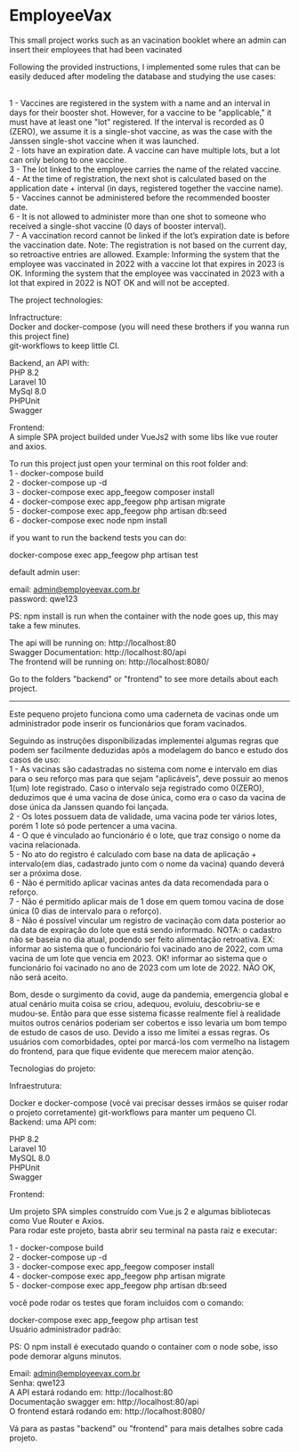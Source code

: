 # EmployeeVax

This small project works such as an vacination booklet where an admin can insert their employees that had been vacinated

Following the provided instructions, I implemented some rules that can be easily deduced after modeling the database and studying the use cases:

<br>1 - Vaccines are registered in the system with a name and an interval in days for their booster shot. However, for a vaccine to be "applicable," it must have at least one "lot" registered. If the interval is recorded as 0 (ZERO), we assume it is a single-shot vaccine, as was the case with the Janssen single-shot vaccine when it was launched.
<br>2 - lots have an expiration date. A vaccine can have multiple lots, but a lot can only belong to one vaccine.
<br>3 - The lot linked to the employee carries the name of the related vaccine.
<br>4 - At the time of registration, the next shot is calculated based on the application date + interval (in days, registered together the vaccine name).
<br>5 - Vaccines cannot be administered before the recommended booster date.
<br>6 - It is not allowed to administer more than one shot to someone who received a single-shot vaccine (0 days of booster interval).
<br>7 - A vaccination record cannot be linked if the lot’s expiration date is before the vaccination date. Note: The registration is not based on the current day, so retroactive entries are allowed.
Example: Informing the system that the employee was vaccinated in 2022 with a vaccine lot that expires in 2023 is OK.
Informing the system that the employee was vaccinated in 2023 with a lot that expired in 2022 is NOT OK and will not be accepted.

The project technologies:<br>

Infractructure: <br>
Docker and docker-compose (you will need these brothers if you wanna run this project fine)<br>
git-workflows to keep little CI.

Backend, an API with:<br>
PHP 8.2<br>
Laravel 10<br>
MySql 8.0<br>
PHPUnit<br>
Swagger<br>

Frontend: <br>
A simple SPA project builded under VueJs2 with some libs like vue router and axios.<br>

To run this project just open your terminal on this root folder and:<br>
1 - docker-compose build<br>
2 - docker-compose up -d<br>
3 - docker-compose exec app_feegow composer install<br>
4 - docker-compose exec app_feegow php artisan migrate<br>
5 - docker-compose exec app_feegow php artisan db:seed<br>
6 - docker-compose exec node npm install<br>

if you want to run the backend tests you can do:<br>

docker-compose exec app_feegow php artisan test <br>

default admin user: <br>

email: admin@employeevax.com.br<br>
password: qwe123<br>


PS: npm install is run when the container with the node goes up, this may take a few minutes.

The api will be running on: http://localhost:80  <br>
Swagger Documentation: http://localhost:80/api<br>
The frontend will be running on: http://localhost:8080/ <br>

Go to the folders "backend" or "frontend" to see more details about each project. <br>
********************************************************************************
Este pequeno projeto funciona como uma caderneta de vacinas onde um administrador pode inserir os funcionários que foram vacinados.<br>

Seguindo as instruções disponibilizadas implementei algumas regras que podem ser facilmente deduzidas após a modelagem do banco e estudo dos casos de uso:
<br>1 - As vacinas são cadastradas no sistema com nome e intervalo em dias para o seu reforço mas para que sejam "aplicáveis", deve possuir ao menos 1(um) lote registrado. Caso o intervalo seja registrado como 0(ZERO), deduzimos que é uma vacina de dose única, como era o caso da vacina de dose única da Janssen quando foi lançada.
<br>2 - Os lotes possuem data de validade, uma vacina pode ter vários lotes, porém 1 lote só pode pertencer a uma vacina.
<br>4 - O que é vinculado ao funcionário é o lote, que traz consigo o nome da vacina relacionada.
<br>5 - No ato do registro é calculado com base na data de aplicação + intervalo(em dias, cadastrado junto com o nome da vacina) quando deverá ser a próxima dose.
<br>6 - Não é permitido aplicar vacinas antes da data recomendada para o reforço.
<br>7 - Não é permitido aplicar mais de 1 dose em quem tomou vacina de dose única (0 dias de intervalo para o reforço).
<br>8 - Não é possível vincular um registro de vacinação com data posterior ao da data de expiração do lote que está sendo informado. NOTA: o cadastro não se baseia no dia atual, podendo ser feito alimentação retroativa.
EX: informar ao sistema que o funcionário foi vacinado ano de 2022, com uma vacina de um lote que vencia em 2023. OK!
    informar ao sistema que o funcionário foi vacinado no ano de 2023 com um lote de 2022. NÃO OK, não será aceito.

Bom, desde o surgimento da covid, auge da pandemia, emergencia global e atual cenário muita coisa se criou, adequou,
evoluiu, descobriu-se e mudou-se. Então para que esse sistema ficasse realmente fíel à realidade muitos outros cenários poderiam ser cobertos e isso levaria um bom tempo de estudo de casos de uso. Devido a isso me limitei a essas regras.
Os usuários com comorbidades, optei por marcá-los com vermelho na listagem do frontend, para que fique evidente que merecem maior atenção. 


Tecnologias do projeto:<br>

Infraestrutura:<br>

Docker e docker-compose (você vai precisar desses irmãos se quiser rodar o projeto corretamente)
git-workflows para manter um pequeno CI. <br>
Backend: uma API com:<br>

PHP 8.2<br>
Laravel 10<br>
MySQL 8.0<br>
PHPUnit<br>
Swagger<br>


Frontend:<br>

Um projeto SPA simples construído com Vue.js 2 e algumas bibliotecas como Vue Router e Axios.<br>
Para rodar este projeto, basta abrir seu terminal na pasta raiz e executar:<br>

1 - docker-compose build<br>
2 - docker-compose up -d<br>
3 - docker-compose exec app_feegow composer install<br>
4 - docker-compose exec app_feegow php artisan migrate<br>
5 - docker-compose exec app_feegow php artisan db:seed<br>

você pode rodar os testes que foram incluídos com o comando:<br>

docker-compose exec app_feegow php artisan test <br>
Usuário administrador padrão:<br>

PS: O npm install é executado quando o container com o node sobe, isso pode demorar alguns minutos.

Email: admin@employeevax.com.br<br>
Senha: qwe123<br>
A API estará rodando em: http://localhost:80<br>
Documentação swagger em: http://localhost:80/api<br>
O frontend estará rodando em: http://localhost:8080/<br>

Vá para as pastas "backend" ou "frontend" para mais detalhes sobre cada projeto.<br>